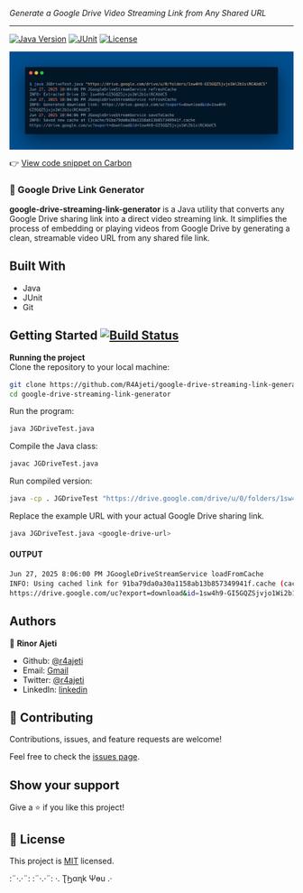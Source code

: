 *Generate a Google Drive Video Streaming Link from Any Shared URL*

---

[![Java Version](https://img.shields.io/badge/java-24-orange)](https://www.oracle.com/java/)
[![JUnit](https://img.shields.io/badge/JUnit-5.9%2B-brightgreen)](https://junit.org/junit5/)
[![License](https://img.shields.io/badge/License-MIT-green)](LICENSE)

<a href="https://replit.com/@R4Ajeti/google-drive-streaming-link-generator" target="blank"><img align="center" src="experimental-resource/image/google-drive-link-generator.png" alt="r4ajeti"/></a>

👉 [View code snippet on Carbon](https://carbon.now.sh/embed/EeosM6b1Qsyi5GpQHvtr)


### 🚀 Google Drive Link Generator

**google-drive-streaming-link-generator** is a Java utility that converts any Google Drive sharing link into a direct video streaming link. It simplifies the process of embedding or playing videos from Google Drive by generating a clean, streamable video URL from any shared file link.

## Built With

- Java
- JUnit
- Git

## Getting Started [![Build Status](https://github.com/R4Ajeti/google-drive-streaming-link-generator/actions/workflows/build.yml/badge.svg)](https://github.com/R4Ajeti/google-drive-streaming-link-generator/actions)

**Running the project**  
Clone the repository to your local machine:

```bash
git clone https://github.com/R4Ajeti/google-drive-streaming-link-generator
cd google-drive-streaming-link-generator
```

Run the program:
```bash
java JGDriveTest.java
```

Compile the Java class:

```bash
javac JGDriveTest.java
```

Run compiled version:

```bash
java -cp . JGDriveTest "https://drive.google.com/drive/u/0/folders/1sw4h9-GI5GQZSjvjo1Wi2b1siRCAUdC5"
```

Replace the example URL with your actual Google Drive sharing link.

```bash
java JGDriveTest.java <google-drive-url>
```

#### OUTPUT

```bash
Jun 27, 2025 8:06:00 PM JGoogleDriveStreamService loadFromCache
INFO: Using cached link for 91ba79da0a30a1158ab13b857349941f.cache (cached 595 seconds ago)
https://drive.google.com/uc?export=download&id=1sw4h9-GI5GQZSjvjo1Wi2b1siRCAUdC5
```

## Authors

👤 **Rinor Ajeti**

- Github: [@r4ajeti](https://github.com/r4ajeti)
- Email: [Gmail](mailto:r4ajeti@gmail.com)
- Twitter: [@r4ajeti](https://twitter.com/r4ajeti)
- LinkedIn: [linkedin](https://linkedin.com/in/r4ajeti)

## 🤝 Contributing

Contributions, issues, and feature requests are welcome!

Feel free to check the [issues page](../../issues).

## Show your support

Give a ⭐️ if you like this project!

## 📝 License

This project is [MIT](https://opensource.org/license/mit/) licensed.

:¨·.·¨: :¨·.·¨: ·. ƮϦαɳk Ψөu .·
